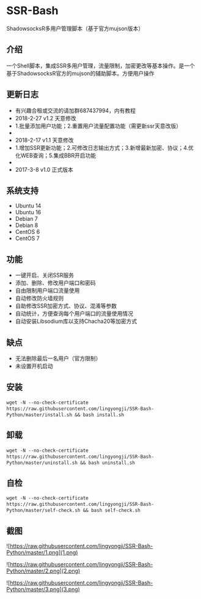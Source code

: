# SSR-Bash #
ShadowsocksR多用户管理脚本（基于官方mujson版本）

## 介绍 ##
一个Shell脚本，集成SSR多用户管理，流量限制，加密更改等基本操作。是一个基于ShadowsocksR官方的mujson的辅助脚本。方便用户操作

## 更新日志 ##
- 有兴趣合租或交流的请加群687437994，内有教程
- 2018-2-27 v1.2 天意修改
- 1.批量添加用户功能；2.重置用户流量配置功能（需更新ssr天意改版）
- 
- 2018-2-17 v1.1 天意修改
- 1.增加SSR更新功能；2.可修改日志输出方式；3.新增最新加密、协议；4.优化WEB查询；5.集成BBR开启功能
-
- 2017-3-8 v1.0 正式版本

## 系统支持 ##
* Ubuntu 14
* Ubuntu 16
* Debian 7
* Debian 8
* CentOS 6
* CentOS 7

## 功能 ##
- 一键开启、关闭SSR服务
- 添加、删除、修改用户端口和密码
- 自由限制用户端口流量使用
- 自动修改防火墙规则
- 自助修改SSR加密方式、协议、混淆等参数
- 自动统计，方便查询每个用户端口的流量使用情况
- 自动安装Libsodium库以支持Chacha20等加密方式

## 缺点 ##
- 无法删除最后一名用户（官方限制）
- 未设置开机启动

## 安装 ##
    wget -N --no-check-certificate https://raw.githubusercontent.com/lingyongji/SSR-Bash-Python/master/install.sh && bash install.sh

## 卸载 ##
    wget -N --no-check-certificate https://raw.githubusercontent.com/lingyongji/SSR-Bash-Python/master/uninstall.sh && bash uninstall.sh
    
## 自检 ##
    wget -N --no-check-certificate https://raw.githubusercontent.com/lingyongji/SSR-Bash-Python/master/self-check.sh && bash self-check.sh

## 截图 ##
![https://raw.githubusercontent.com/lingyongji/SSR-Bash-Python/master/1.png](1.png)

![https://raw.githubusercontent.com/lingyongji/SSR-Bash-Python/master/2.png](2.png)

![https://raw.githubusercontent.com/lingyongji/SSR-Bash-Python/master/3.png](3.png)


